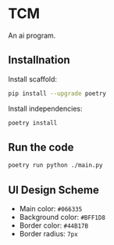 # TCM

An ai program.

## Installnation

Install scaffold:

```bash
pip install --upgrade poetry
```

Install independencies:

```bash
poetry install
```

## Run the code

```bash
poetry run python ./main.py
```

## UI Design Scheme

- Main color: `#066335`
- Background color: `#BFF1D8`
- Border color: `#44B17B`
- Border radius: `7px`
